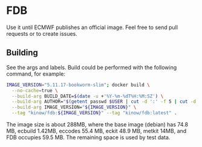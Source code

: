# FDB

Use it until ECMWF publishes an official image. Feel free
to send pull requests or to create issues.

## Building

See the args and labels. Build could be performed with the
following command, for example:

```bash
IMAGE_VERSION="5.11.17-bookworm-slim"; docker build \
  --no-cache=true \
  --build-arg BUILD_DATE=$(date -u +'%Y-%m-%dT%H:%M:SZ') \
  --build-arg AUTHOR="$(getent passwd $USER | cut -d ':' -f 5 | cut -d ',' -f 1)" \
  --build-arg IMAGE_VERSION="${IMAGE_VERSION}" \
  --tag "kinow/fdb:${IMAGE_VERSION}" --tag "kinow/fdb:latest" .

```

The image size is about 288MB, where the base image (debian)
has 74.8 MB, ecbuild 1.42MB, eccodes 55.4 MB, eckit 48.9 MB,
metkit 14MB, and FDB occupies 59.5 MB. The remaining space
is used by test data.
